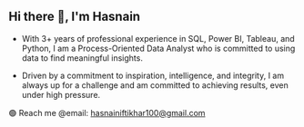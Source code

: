 ## Hi there 👋, I'm Hasnain

- With 3+ years of professional experience in SQL, Power BI, Tableau, and Python, I am a Process-Oriented Data Analyst who is committed to using data to find meaningful insights. 

- Driven by a commitment to inspiration, intelligence, and integrity, I am always up for a challenge and am committed to achieving results, even under high pressure.

🟢 Reach me @email: hasnainiftikhar100@gmail.com
